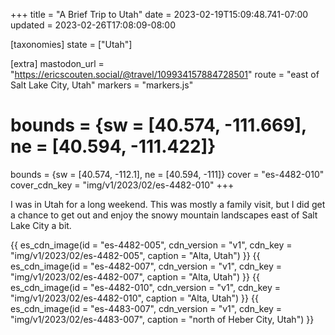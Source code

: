+++
title = "A Brief Trip to Utah"
date = 2023-02-19T15:09:48.741-07:00
updated = 2023-02-26T17:08:09-08:00

[taxonomies]
state = ["Utah"]

[extra]
mastodon_url = "https://ericscouten.social/@travel/109934157884728501"
route = "east of Salt Lake City, Utah"
markers = "markers.js"
# bounds = {sw = [40.574, -111.669], ne = [40.594, -111.422]}
bounds = {sw = [40.574, -112.1], ne = [40.594, -111]}
cover = "es-4482-010"
cover_cdn_key = "img/v1/2023/02/es-4482-010"
+++

I was in Utah for a long weekend. This was mostly a family visit, but I did get a chance to get out and enjoy the snowy mountain landscapes east of Salt Lake City a bit.

<!-- more -->

{{ es_cdn_image(id = "es-4482-005", cdn_version = "v1", cdn_key = "img/v1/2023/02/es-4482-005", caption = "Alta, Utah") }}
{{ es_cdn_image(id = "es-4482-007", cdn_version = "v1", cdn_key = "img/v1/2023/02/es-4482-007", caption = "Alta, Utah") }}
{{ es_cdn_image(id = "es-4482-010", cdn_version = "v1", cdn_key = "img/v1/2023/02/es-4482-010", caption = "Alta, Utah") }}
{{ es_cdn_image(id = "es-4483-007", cdn_version = "v1", cdn_key = "img/v1/2023/02/es-4483-007", caption = "north of Heber City, Utah") }}
